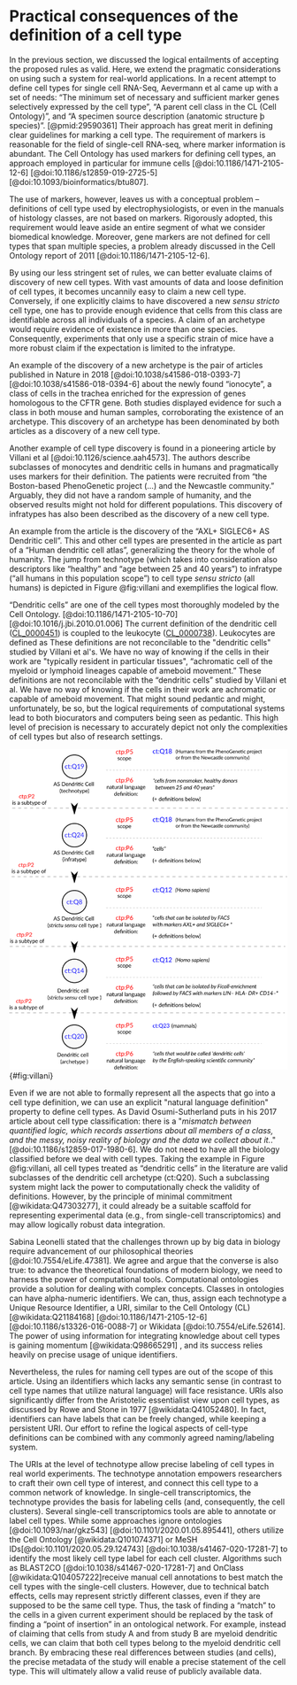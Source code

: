 # Practical consequences of the definition of a cell type


In the previous section, we discussed the logical entailments of accepting the proposed rules as valid. 
Here, we extend the pragmatic considerations on using such a system for real-world applications.
In a recent attempt to define cell types for single cell RNA-Seq, Aevermann et al came up with a set of needs: “The minimum set of necessary and sufficient marker genes selectively expressed by the cell type”, “A parent cell class in the CL (Cell Ontology)”, and “A specimen source description (anatomic structure þ species)”. [@pmid:29590361]
Their approach has great merit in defining clear guidelines for marking a cell type.
The requirement of markers is reasonable for the field of single-cell RNA-seq, where marker information is abundant.
The Cell Ontology has used markers for defining cell types, an approach employed in particular for immune cells [@doi:10.1186/1471-2105-12-6] [@doi:10.1186/s12859-019-2725-5] [@doi:10.1093/bioinformatics/btu807].   

The use of markers, however, leaves us with a conceptual problem – definitions of cell type used by electrophysiologists, or even in the manuals of histology classes, are not based on markers. 
Rigorously adopted, this requirement would leave aside an entire segment of what we consider biomedical knowledge. 
Moreover, gene markers are not defined for cell types that span multiple species, a problem already discussed in the Cell Ontology report of 2011 [@doi:10.1186/1471-2105-12-6].

By using our less stringent set of rules, we can better evaluate claims of discovery of new cell types. With vast amounts of data and loose definition of cell types, it becomes uncannily easy to claim a new cell type.
Conversely, if one explicitly claims to have discovered a new _sensu stricto_ cell type, one has to provide enough evidence that cells from this class are identifiable across all individuals of a species.
A claim of an archetype would require evidence of existence in more than one species.
Consequently, experiments that only use a specific strain of mice have a more robust claim if the expectation is limited to the infratype.

An example of the discovery of a new archetype is the pair of articles published in Nature in 2018 [@doi:10.1038/s41586-018-0393-7] [@doi:10.1038/s41586-018-0394-6] about the newly found “ionocyte”, a class of cells in the trachea enriched for the expression of genes homologous to the CFTR gene.
Both studies displayed evidence for such a class in both mouse and human samples, corroborating the existence of an archetype. This discovery of an archetype has been denominated by both articles as a discovery of a new cell type.

Another example of cell type discovery is found in a pioneering article by Villani et al [@doi:10.1126/science.aah4573].
The authors describe subclasses of monocytes and dendritic cells in humans and pragmatically uses markers for their definition.
The patients were recruited from “the Boston-based PhenoGenetic project (…) and the Newcastle community.” 
Arguably, they did not have a random sample of humanity, and the observed results might not hold for different populations.
This discovery of infratypes has also been described as the discovery of a new cell type.


An example from the article is the discovery of the “AXL+ SIGLEC6+ AS Dendritic cell”.
This and other cell types are presented in the article as part of a “Human dendritic cell atlas”, generalizing the theory for the whole of humanity.
The jump from technotype (which takes into consideration also descriptors like “healthy” and “age between 25 and 40 years”) to infratype (“all humans in this population scope”) to cell type _sensu stricto_ (all humans) is depicted in Figure @fig:villani and exemplifies the logical flow.

“Dendritic cells” are one of the cell types most thoroughly modeled by the Cell Ontology. [@doi:10.1186/1471-2105-10-70] [@doi:10.1016/j.jbi.2010.01.006]
The current definition of the dendritic cell ([CL_0000451](http://purl.obolibrary.org/obo/CL_0000451)) is coupled to the leukocyte ([CL_0000738](http://purl.obolibrary.org/obo/CL_0000738)).
Leukocytes are defined as   These definitions are not reconcilable to the "dendritic cells" studied by Villani et al's. We have no way of knowing if the cells in their work are "typically resident in particular tissues", “achromatic cell of the myeloid or lymphoid lineages capable of ameboid movement.”
These definitions are not reconcilable with the “dendritic cells” studied by Villani et al. We have no way of knowing if the cells in their work are achromatic or capable of ameboid movement.
That might sound pedantic and might, unfortunately, be so, but the logical requirements of computational systems lead to both biocurators and computers being seen as pedantic. This high level of precision is necessary to accurately depict not only the complexities of cell types but also of research settings.


![ Conceptualization of a set of the cell types in Villani et al, 2017 [@doi:10.1126/science.aah4573]. The depicted cell types were manually curated from the article, where they are either implicitly or explicitly mentioned. Identifiers for cell types are written in pseudocode based on the Turtle serialization for RDF (<https://www.w3.org/TR/turtle/>) and represent valid URIs (described in the database <https://celltypes.wiki.opencura.com/wiki/Main_Page>). URI: Universal Resource Identifier; RDF: Resource Description Framework.](images/villani_asdcs.png  ){#fig:villani}


Even if we are not  able to formally represent all the aspects that go into a cell type definition, we can use an explicit "natural language definition" property to define cell types.
As David Osumi-Sutherland puts in his 2017 article about cell type classification: there is a "_mismatch between quantified logic, which records assertions about all members of a class, and the messy, noisy reality of biology and the data we collect about it._." [@doi:10.1186/s12859-017-1980-6]. 
We do not need to have all the biology classified before we deal with cell types. 
Taking the example in Figure @fig:villani, all cell types treated as “dendritic cells” in the literature are valid subclasses of the dendritic cell archetype (ct:Q20). 
Such a subclassing system might lack the power to computationally check the validity of definitions. 
However, by the principle of minimal commitment [@wikidata:Q47303277], it could already be a suitable scaffold for representing experimental data (e.g., from single-cell transcriptomics) and may allow logically robust data integration.

Sabina Leonelli stated that the challenges thrown up by big data in biology require advancement of our philosophical theories [@doi:10.7554/eLife.47381].
We agree and argue that the converse is also true: to advance the theoretical foundations of modern biology, we need to harness the power of computational tools.
Computational ontologies provide a solution for dealing with complex concepts. 
Classes in ontologies can have alpha-numeric identifiers.
We can, thus, assign each technotype a Unique Resource Identifier, a URI, similar to the Cell Ontology (CL)[@wikidata:Q21184168]  [@doi:10.1186/1471-2105-12-6] [@doi:10.1186/s13326-016-0088-7] or Wikidata [@doi:10.7554/eLife.52614]. 
The power of using information for integrating knowledge about cell types is gaining momentum [@wikidata:Q98665291] , and its success relies heavily on precise usage of unique identifiers.

Nevertheless, the rules for naming cell types are out of the scope of this article.
Using an iIdentifiers which lacks any semantic sense (in contrast to cell type names that utilize natural language) will face resistance.
URIs also significantly differ from the Aristotelic essentialist view upon cell types, as discussed by Rowe and Stone in 1977 [@wikidata:Q41052480].
In fact,  identifiers can have labels that can be freely changed, while keeping a persistent URI. Our effort to refine the logical aspects of cell-type definitions can be combined with any commonly agreed naming/labeling system. 


The URIs at the level of technotype allow precise labeling of cell types in real world experiments. The technotype annotation empowers researchers to craft their own cell type of interest, and connect this cell type to a common network of knowledge.
In single-cell transcriptomics, the technotype provides the basis for labeling cells (and, consequently, the cell clusters). Several single-cell transcriptomics tools are able to annotate or label cell types.
While some approaches ignore ontologies [@doi:10.1093/nar/gkz543] [@doi:10.1101/2020.01.05.895441], others  utilize the Cell Ontology [@wikidata:Q101074371] or MeSH IDs[@doi:10.1101/2020.05.29.124743] [@doi:10.1038/s41467-020-17281-7] to identify the most likely cell type label for each cell cluster.
Algorithms such as BLAST2CO  [@doi:10.1038/s41467-020-17281-7] and OnClass [@wikidata:Q104057222]receive manual cell annotations to best match the cell types with the single-cell clusters.
However, due to technical batch effects,  cells may represent strictly different classes, even if they are supposed to be the same cell type.
Thus, the task of finding a “match” to the cells in a given current experiment should be replaced by the task of finding a “point of insertion” in an ontological network.
For example, instead of claiming that cells from study A and from study B are myeloid dendritic cells, we can claim that both cell types belong to the myeloid dendritic cell branch.
By embracing these real differences between studies (and cells), the precise metadata of the study will enable a precise statement of the cell type.
This will ultimately allow a valid reuse of publicly available data. 